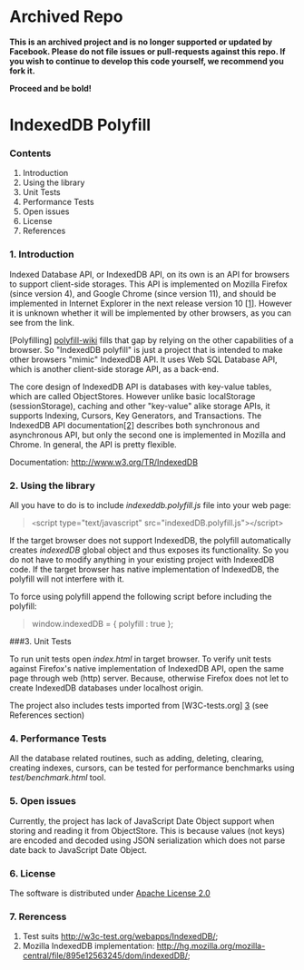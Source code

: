 Archived Repo
=============
**This is an archived project and is no longer supported or updated by Facebook. Please do not file issues or pull-requests against this repo. If you wish to continue to develop this code yourself, we recommend you fork it.**

**Proceed and be bold!**


IndexedDB Polyfill
==================

### Contents
1. Introduction
2. Using the library
3. Unit Tests
4. Performance Tests
5. Open issues
6. License
7. References

### 1. Introduction
Indexed Database API, or IndexedDB API, on its own is an API for browsers to support client-side storages. This API is implemented on Mozilla Firefox (since version 4), and Google Chrome (since version 11), and should be implemented in Internet Explorer in the next release version 10 [\[1\]][1]. However it is unknown whether it will be implemented by other browsers, as you can see from the link.

[Polyfilling] [polyfill-wiki] fills that gap by relying on the other capabilities of a browser. So "IndexedDB polyfill" is just a project that is intended to make other browsers "mimic" IndexedDB API. It uses Web SQL Database API, which is another client-side storage API, as a back-end.

The core design of IndexedDB API is databases with key-value tables, which are called ObjectStores. However unlike basic localStorage (sessionStorage), caching and other "key-value" alike storage APIs, it supports Indexing, Cursors, Key Generators, and Transactions. The IndexedDB API documentation[\[2\]][2] describes both synchronous and asynchronous API, but only the second one is implemented in Mozilla and Chrome. In general, the API is pretty flexible.

Documentation: <http://www.w3.org/TR/IndexedDB>


### 2. Using the library
All you have to do is to include _indexeddb.polyfill.js_ file into your web page:

> `<`script type="text/javascript" src="indexedDB.polyfill.js">`<`/script>

If the target browser does not support IndexedDB, the polyfill automatically creates _indexedDB_ global object and thus exposes its functionality. So you do not have to modify anything in your existing project with IndexedDB code. If the target browser has native implementation of IndexedDB, the polyfill will not interfere with it.

To force using polyfill append the following script before including the polyfill:

>window.indexedDB = { polyfill : true };

###3. Unit Tests

To run unit tests open _index.html_ in target browser. To verify unit tests against Firefox's native implementation of IndexedDB API, open the same page through web (http) server. Because, otherwise Firefox does not let to create IndexedDB databases under localhost origin.

The project also includes tests imported from [W3C-tests.org] [3] (see References section)

### 4. Performance Tests
All the database related routines, such as adding, deleting, clearing, creating indexes, cursors, can be tested for performance benchmarks using _test/benchmark.html_ tool.

### 5. Open issues

Currently, the project has lack of JavaScript Date Object support when storing and reading it from ObjectStore. This is because values (not keys) are encoded and decoded using JSON serialization which does not parse date back to JavaScript Date Object.


### 6. License

The software is distributed under [Apache License 2.0](http://www.apache.org/licenses/LICENSE-2.0.txt)

### 7. Rerencess
1. Test suits <http://w3c-test.org/webapps/IndexedDB/>;
2. Mozilla IndexedDB implementation: <http://hg.mozilla.org/mozilla-central/file/895e12563245/dom/indexedDB/>;


[1]: http://caniuse.com/indexeddb
[polyfill-wiki]: http://en.wikipedia.org/wiki/Polyfill
[2]: http://www.w3.org/TR/IndexedDB/
[3]: w3c-test.org/webapps/IndexedDB/tests/submissions/
